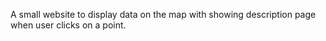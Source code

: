 A small website to display data on the map with showing description page when user clicks on a point.
